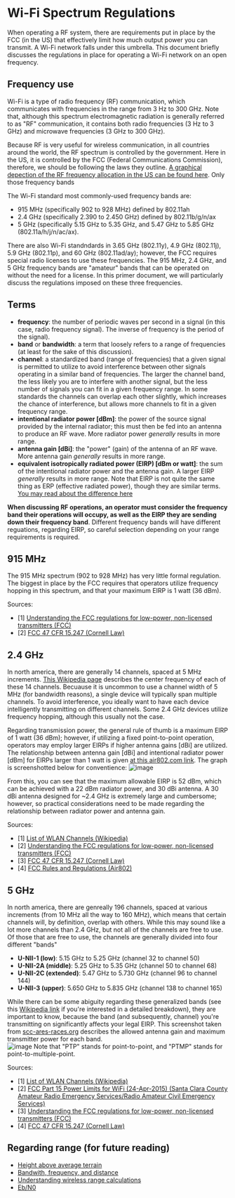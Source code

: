 # Wi-Fi Spectrum Regulations
When operating a RF system, there are requirements put in place by the FCC (in the US) that effectively limit how much output power you can transmit.  A Wi-Fi network falls under this umbrella.  This document briefly discusses the regulations in place for operating a Wi-Fi network on an open frequency.

## Frequency use
Wi-Fi is a type of radio frequency (RF) communication, which communicates with frequencies in the range from 3 Hz to 300 GHz.  Note that, although this spectrum electromagnetic radiation is generally referred to as "RF" communication, it contains both radio frequencies (3 Hz to 3 GHz) and microwave frequencies (3 GHz to 300 GHz).

Because RF is very useful for wireless communication, in all countries around the world, the RF spectrum is controlled by the government.  Here in the US, it is controlled by the FCC (Federal Communications Commission), therefore, we should be following the laws they outline.  [A graphical depection of the RF frequency allocation in the US can be found here](https://www.ntia.doc.gov/files/ntia/publications/2003-allochrt.pdf).  Only those frequency bands 

The Wi-Fi standard most commonly-used frequency bands are:
 - 915 MHz (specifically 902 to 928 MHz) defined by 802.11ah
 - 2.4 GHz (specifically 2.390 to 2.450 GHz) defined by 802.11b/g/n/ax
 - 5 GHz (specifically 5.15 GHz to 5.35 GHz, and 5.47 GHz to 5.85 GHz (802.11a/h/j/n/ac/ax).

There are also Wi-Fi standndards in 3.65 GHz (802.11y), 4.9 GHz (802.11j), 5.9 GHz (802.11p), and 60 GHz (802.11ad/ay); however, the FCC requires special radio licenses to use these frequencies.  The 915 MHz, 2.4 GHz, and 5 GHz frequency bands are "amateur" bands that can be operated on without the need for a license.  In this primer document, we will particularly discuss the regulations imposed on these three frequencies.

## Terms

 - **frequency**: the number of periodic waves per second in a signal (in this case, radio frequency signal).  The inverse of frequency is the period of the signal).
 - **band** or **bandwidth**: a term that loosely refers to a range of frequencies (at least for the sake of this discussion).
 - **channel**: a standardized band (range of frequencies) that a given signal is permitted to utilize to avoid interference between other signals operating in a similar band of frequencies.  The larger the channel band, the less likely you are to interfere with another signal, but the less number of signals you can fit in a given frequency range.  In some standards the channels can overlap each other slightly, which increases the chance of interference, but allows more channels to fit in a given frequency range.
 - **intentional radiator power [dBm]**: the power of the source signal provided by the internal radiator; this must then be fed into an antenna to produce an RF wave.  More radiator power _generally_ results in more range. 
 - **antenna gain [dBi]**: the "power" (gain) of the antenna of an RF wave.  More antenna gain _generally_ results in more range.
 - **equivalent isotropically radiated power (EIRP) [dBm or watt]**: the sum of the intentional radiator power and the antenna gain.  A larger EIRP _generally_ results in more range.  Note that EIRP is not quite the same thing as ERP (effective radiated power), though they are similar terms.  [You may read about the difference here](https://en.wikipedia.org/wiki/Effective_radiated_power)
 
**When discussing RF operations, an operator must consider the frequency band their operations will occupy, as well as the EIRP they are sending down their frequency band**.  Different frequency bands will have different reguations, regarding EIRP, so careful selection depending on your range requirements is required.

## 915 MHz
The 915 MHz spectrum (902 to 928 MHz) has very little formal regulation.  The biggest in place by the FCC requires that operators utilize frequency hopping in this spectrum, and that your maximum EIRP is 1 watt (36 dBm).  

Sources:
 - [1] [Understanding the FCC regulations for low-power, non-licensed transmitters (FCC)](https://transition.fcc.gov/Bureaus/Engineering_Technology/Documents/bulletins/oet63/oet63rev.pdf)
 - [2] [FCC 47 CFR 15.247 (Cornell Law)](https://www.law.cornell.edu/cfr/text/47/15.247)

## 2.4 GHz
In north america, there are generally 14 channels, spaced at 5 MHz increments.  [This Wikipedia page](https://en.wikipedia.org/wiki/List_of_WLAN_channels) describes the center frequency of each of these 14 channels.  Becuause it is uncommon to use a channel width of 5 MHz (for bandwidth reasons), a single device will typically span multiple channels.  To avoid interference, you ideally want to have each device intelligently transmitting on different channels.  Some 2.4 GHz devices utilize frequency hopping, although this usually not the case.

Regarding transmission power, the general rule of thumb is a maximum EIRP of 1 watt (36 dBm); however, if utilizing a fixed point-to-point operation, operators may employ larger EIRPs if higher antenna gains [dBi] are utilized.  The relationship between antenna gain [dBi] and intentional radiator power [dBm] for EIRPs larger than 1 watt is given [at this air802.com link](https://www.air802.com/fcc-rules-and-regulations.html).  The graph is screenshotted below for conventience: 
![image](https://github.com/riplaboratory/Kanaloa/blob/master/PrimerDocuments/WifiSpectrumRegulations/Images/FCC2.4GHzBANDRULES.PNG)

From this, you can see that the maximum allowable EIRP is 52 dBm, which can be achieved with a 22 dBm radiator power, and 30 dBi antenna.  A 30 dBi antenna designed for ~2.4 GHz is extremely large and cumbersome; however, so practical considerations need to be made regarding the relationship between radiator power and antenna gain.  

Sources:
 - [1] [List of WLAN Channels (Wikipedia)](https://en.wikipedia.org/wiki/List_of_WLAN_channels)
 - [2] [Understanding the FCC regulations for low-power, non-licensed transmitters (FCC)](https://transition.fcc.gov/Bureaus/Engineering_Technology/Documents/bulletins/oet63/oet63rev.pdf)
 - [3] [FCC 47 CFR 15.247 (Cornell Law)](https://www.law.cornell.edu/cfr/text/47/15.247)
 - [4] [FCC Rules and Regulations (Air802)](https://www.air802.com/fcc-rules-and-regulations.html)

## 5 GHz
In north america, there are genreally 196 channels, spaced at various increments (from 10 MHz all the way to 160 MHz), which means that certain channels will, by definition, overlap with others.  While this may sound like a lot more channels than 2.4 GHz, but not all of the channels are free to use.  Of those that are free to use, the channels are generally divided into four different "bands"

 - **U-NII-1 (low)**: 5.15 GHz to 5.25 GHz (channel 32 to channel 50)
 - **U-NII-2A (middle)**: 5.25 GHz to 5.35 GHz (channel 50 to channel 68)
 - **U-NII-2C (extended)**: 5.47 GHz to 5.730 GHz (channel 96 to channel 144)
 - **U-NII-3 (upper)**: 5.650 GHz to 5.835 GHz (channel 138 to channel 165)
 
While there can be some abiguity regarding these generalized bands (see this [Wikipedia link](https://en.wikipedia.org/wiki/List_of_WLAN_channels) if you're interested in a detailed breakdown), they are important to know, because the band (and subsequently, channel) you're transmitting on significantly affects your legal EIRP.  This screenshot taken from [scc-ares-races.org](https://www.scc-ares-races.org/mesh/doc/WiFi_Part_15_Power_Limits_v150424.pdf) describes the allowed antenna gain and maximum transmitter power for each band.  
![image](https://github.com/riplaboratory/Kanaloa/blob/master/PrimerDocuments/WifiSpectrumRegulations/Images/fccPart15PowerLimitsForWifi.PNG)
Note that "PTP" stands for point-to-point, and "PTMP" stands for point-to-multiple-point.  

Sources:
 - [1] [List of WLAN Channels (Wikipedia)](https://en.wikipedia.org/wiki/List_of_WLAN_channels)
 - [2] [FCC Part 15 Power Limits for WiFi (24-Apr-2015) (Santa Clara County Amateur Radio Emergency Services/Radio Amateur Civil Emergency Services)](https://www.scc-ares-races.org/mesh/doc/WiFi_Part_15_Power_Limits_v150424.pdf)
 - [3] [Understanding the FCC regulations for low-power, non-licensed transmitters (FCC)](https://transition.fcc.gov/Bureaus/Engineering_Technology/Documents/bulletins/oet63/oet63rev.pdf)
 - [4] [FCC 47 CFR 15.247 (Cornell Law)](https://www.law.cornell.edu/cfr/text/47/15.247)

## Regarding range (for future reading)
 - [Height above average terrain](https://en.wikipedia.org/wiki/Height_above_average_terrain)
 - [Bandwith, frequency, and distance](https://physics.stackexchange.com/questions/303314/relation-between-data-rate-frequencyrf-and-distance)
 - [Understanding wireless range calculations](http://www.electronicdesign.com/communications/understanding-wireless-range-calculations)
 - [Eb/N0](https://en.wikipedia.org/wiki/Eb/N0)

